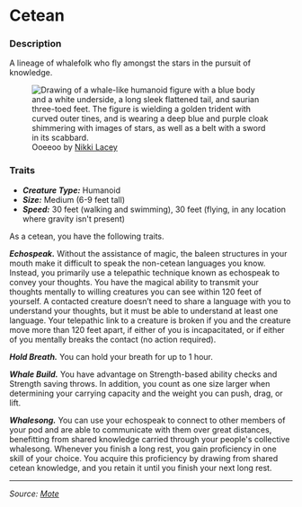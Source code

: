 # Cetean

### Description

A lineage of whalefolk who fly amongst the stars in the pursuit of knowledge.

<figure>
  <img src="https://github.com/mpanighetti/dnd5e-mote/blob/main/species/cetean/ooeeoo-nikki-lacey.jpg" alt="Drawing of a whale-like humanoid figure with a blue body and a white underside, a long sleek flattened tail, and saurian three-toed feet. The figure is wielding a golden trident with curved outer tines, and is wearing a deep blue and purple cloak shimmering with images of stars, as well as a belt with a sword in its scabbard." />
  <figcaption>Ooeeoo by <a href="https://linktr.ee/hollycircling">Nikki Lacey</a></figcaption>
</figure>

### Traits

- _**Creature Type:**_ Humanoid
- _**Size:**_ Medium (6-9 feet tall)
- _**Speed:**_ 30 feet (walking and swimming), 30 feet (flying, in any location where gravity isn't present)

As a cetean, you have the following traits.

_**Echospeak.**_ Without the assistance of magic, the baleen structures in your mouth make it difficult to speak the non-cetean languages you know. Instead, you primarily use a telepathic technique known as echospeak to convey your thoughts. You have the magical ability to transmit your thoughts mentally to willing creatures you can see within 120 feet of yourself. A contacted creature doesn’t need to share a language with you to understand your thoughts, but it must be able to understand at least one language. Your telepathic link to a creature is broken if you and the creature move more than 120 feet apart, if either of you is incapacitated, or if either of you mentally breaks the contact (no action required).

_**Hold Breath.**_ You can hold your breath for up to 1 hour.

_**Whale Build.**_ You have advantage on Strength-based ability checks and Strength saving throws. In addition, you count as one size larger when determining your carrying capacity and the weight you can push, drag, or lift.

_**Whalesong.**_ You can use your echospeak to connect to other members of your pod and are able to communicate with them over great distances, benefitting from shared knowledge carried through your people's collective whalesong. Whenever you finish a long rest, you gain proficiency in one skill of your choice. You acquire this proficiency by drawing from shared cetean knowledge, and you retain it until you finish your next long rest.

---

_Source: [Mote](https://github.com/mpanighetti/dnd5e-mote)_

